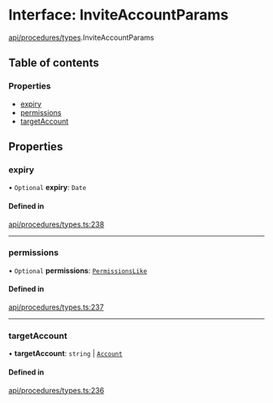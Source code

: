 # Interface: InviteAccountParams

[api/procedures/types](../wiki/api.procedures.types).InviteAccountParams

## Table of contents

### Properties

- [expiry](../wiki/api.procedures.types.InviteAccountParams#expiry)
- [permissions](../wiki/api.procedures.types.InviteAccountParams#permissions)
- [targetAccount](../wiki/api.procedures.types.InviteAccountParams#targetaccount)

## Properties

### expiry

• `Optional` **expiry**: `Date`

#### Defined in

[api/procedures/types.ts:238](https://github.com/PolymeshAssociation/polymesh-sdk/blob/07b115c8/src/api/procedures/types.ts#L238)

___

### permissions

• `Optional` **permissions**: [`PermissionsLike`](../wiki/types#permissionslike)

#### Defined in

[api/procedures/types.ts:237](https://github.com/PolymeshAssociation/polymesh-sdk/blob/07b115c8/src/api/procedures/types.ts#L237)

___

### targetAccount

• **targetAccount**: `string` \| [`Account`](../wiki/api.entities.Account.Account)

#### Defined in

[api/procedures/types.ts:236](https://github.com/PolymeshAssociation/polymesh-sdk/blob/07b115c8/src/api/procedures/types.ts#L236)
